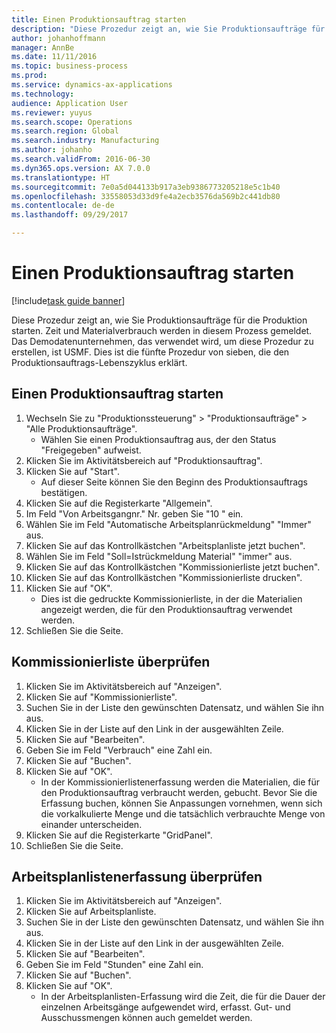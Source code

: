 ```yaml
---
title: Einen Produktionsauftrag starten
description: "Diese Prozedur zeigt an, wie Sie Produktionsaufträge für die Produktion starten."
author: johanhoffmann
manager: AnnBe
ms.date: 11/11/2016
ms.topic: business-process
ms.prod: 
ms.service: dynamics-ax-applications
ms.technology: 
audience: Application User
ms.reviewer: yuyus
ms.search.scope: Operations
ms.search.region: Global
ms.search.industry: Manufacturing
ms.author: johanho
ms.search.validFrom: 2016-06-30
ms.dyn365.ops.version: AX 7.0.0
ms.translationtype: HT
ms.sourcegitcommit: 7e0a5d044133b917a3eb9386773205218e5c1b40
ms.openlocfilehash: 33558053d33d9fe4a2ecb3576da569b2c441db80
ms.contentlocale: de-de
ms.lasthandoff: 09/29/2017

---
```

# <a name="start-a-production-order"></a>Einen Produktionsauftrag starten

[!include[task guide banner](../../includes/task-guide-banner.md)]

Diese Prozedur zeigt an, wie Sie Produktionsaufträge für die Produktion starten. Zeit und Materialverbrauch werden in diesem Prozess gemeldet. Das Demodatenunternehmen, das verwendet wird, um diese Prozedur zu erstellen, ist USMF. Dies ist die fünfte Prozedur von sieben, die den Produktionsauftrags-Lebenszyklus erklärt.


## <a name="start-a-production-order"></a>Einen Produktionsauftrag starten
1. Wechseln Sie zu "Produktionssteuerung" > "Produktionsaufträge" > "Alle Produktionsaufträge".
    * Wählen Sie einen Produktionsauftrag aus, der den Status "Freigegeben" aufweist.  
2. Klicken Sie im Aktivitätsbereich auf "Produktionsauftrag".
3. Klicken Sie auf "Start".
    * Auf dieser Seite können Sie den Beginn des Produktionsauftrags bestätigen.  
4. Klicken Sie auf die Registerkarte "Allgemein".
5. Im Feld "Von Arbeitsgangnr." Nr. geben Sie "10 " ein.
6. Wählen Sie im Feld "Automatische Arbeitsplanrückmeldung" "Immer" aus.
7. Klicken Sie auf das Kontrollkästchen "Arbeitsplanliste jetzt buchen".
8. Wählen Sie im Feld "Soll=Istrückmeldung Material" "immer" aus.
9. Klicken Sie auf das Kontrollkästchen "Kommissionierliste jetzt buchen".
10. Klicken Sie auf das Kontrollkästchen "Kommissionierliste drucken".
11. Klicken Sie auf "OK".
    * Dies ist die gedruckte Kommissionierliste, in der die Materialien angezeigt werden, die für den Produktionsauftrag verwendet werden.  
12. Schließen Sie die Seite.

## <a name="validate-the-picking-list"></a>Kommissionierliste überprüfen
1. Klicken Sie im Aktivitätsbereich auf "Anzeigen".
2. Klicken Sie auf "Kommissionierliste".
3. Suchen Sie in der Liste den gewünschten Datensatz, und wählen Sie ihn aus.
4. Klicken Sie in der Liste auf den Link in der ausgewählten Zeile.
5. Klicken Sie auf "Bearbeiten".
6. Geben Sie im Feld "Verbrauch" eine Zahl ein.
7. Klicken Sie auf "Buchen".
8. Klicken Sie auf "OK".
    * In der Kommissionierlistenerfassung werden die Materialien, die für den Produktionsauftrag verbraucht werden, gebucht. Bevor Sie die Erfassung buchen, können Sie Anpassungen vornehmen, wenn sich die vorkalkulierte Menge und die tatsächlich verbrauchte Menge von einander unterscheiden.  
9. Klicken Sie auf die Registerkarte "GridPanel".
10. Schließen Sie die Seite.

## <a name="verify-the-route-card-journal"></a>Arbeitsplanlistenerfassung überprüfen
1. Klicken Sie im Aktivitätsbereich auf "Anzeigen".
2. Klicken Sie auf Arbeitsplanliste.
3. Suchen Sie in der Liste den gewünschten Datensatz, und wählen Sie ihn aus.
4. Klicken Sie in der Liste auf den Link in der ausgewählten Zeile.
5. Klicken Sie auf "Bearbeiten".
6. Geben Sie im Feld "Stunden" eine Zahl ein.
7. Klicken Sie auf "Buchen".
8. Klicken Sie auf "OK".
    * In der Arbeitsplanlisten-Erfassung wird die Zeit, die für die Dauer der einzelnen Arbeitsgänge aufgewendet wird, erfasst. Gut- und Ausschussmengen können auch gemeldet werden.  

